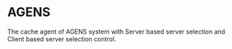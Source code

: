 # AGENS
The cache agent of AGENS system with Server based server selection and Client based server selection control.
